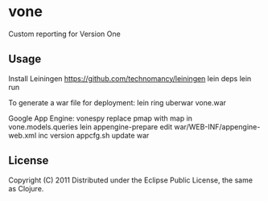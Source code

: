 # vone

Custom reporting for Version One

## Usage

Install Leiningen https://github.com/technomancy/leiningen
lein deps
lein run

To generate a war file for deployment:
lein ring uberwar vone.war

Google App Engine: vonespy
replace pmap with map in vone.models.queries
lein appengine-prepare
edit war/WEB-INF/appengine-web.xml inc version
appcfg.sh update war

## License

Copyright (C) 2011
Distributed under the Eclipse Public License, the same as Clojure.

